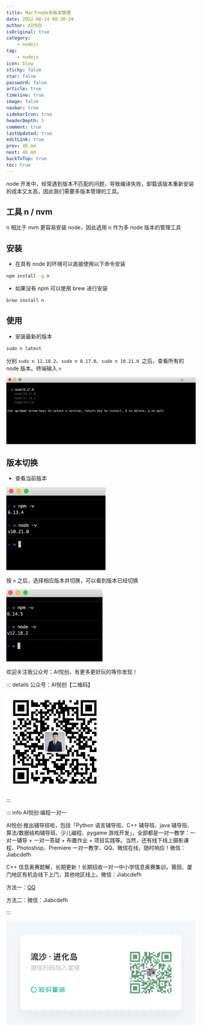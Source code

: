 ```yaml
---
title: Mac下node多版本管理
date: 2022-08-24 08:30:34
author: AI悦创
isOriginal: true
category: 
    - nodejs
tag:
    - nodejs
icon: blog
sticky: false
star: false
password: false
article: true
timeline: true
image: false
navbar: true
sidebarIcon: true
headerDepth: 5
comment: true
lastUpdated: true
editLink: true
prev: 46.md
next: 48.md
backToTop: true
toc: true
---
```


node 开发中，经常遇到版本不匹配的问题，导致编译失败，卸载该版本重新安装的成本又太高，因此我们需要多版本管理的工具。

## 工具 n / nvm
n 相比于 nvm 更容易安装 node，因此选用 n 作为多 node 版本的管理工具

## 安装

- 在具有 node 的环境可以直接使用以下命令安装

```cmd
npm install -g n
```

- 如果没有 npm 可以使用 brew 进行安装

```cmd
brew install n
```

## 使用

- 安装最新的版本

```cmd
sudo n latest
```

分别 `sudo n 12.18.2`、`sudo n 8.17.0`、`sudo n 10.21.0 `之后，查看所有的 node 版本。终端输入 `n`

![img](./47.assets/20200716192511740.png)

## 版本切换

- 查看当前版本

![img](./47.assets/20200716192757502.png)

按 `n` 之后，选择相应版本并切换，可以看到版本已经切换

![版本切换](./47.assets/20200716193100139.png)

欢迎关注我公众号：AI悦创，有更多更好玩的等你发现！

::: details 公众号：AI悦创【二维码】

![](/gzh.jpg)

:::

::: info AI悦创·编程一对一

AI悦创·推出辅导班啦，包括「Python 语言辅导班、C++ 辅导班、java 辅导班、算法/数据结构辅导班、少儿编程、pygame 游戏开发」，全部都是一对一教学：一对一辅导 + 一对一答疑 + 布置作业 + 项目实践等。当然，还有线下线上摄影课程、Photoshop、Premiere 一对一教学、QQ、微信在线，随时响应！微信：Jiabcdefh

C++ 信息奥赛题解，长期更新！长期招收一对一中小学信息奥赛集训，莆田、厦门地区有机会线下上门，其他地区线上。微信：Jiabcdefh

方法一：[QQ](http://wpa.qq.com/msgrd?v=3&uin=1432803776&site=qq&menu=yes)

方法二：微信：Jiabcdefh

:::

![](/zsxq.jpg)




